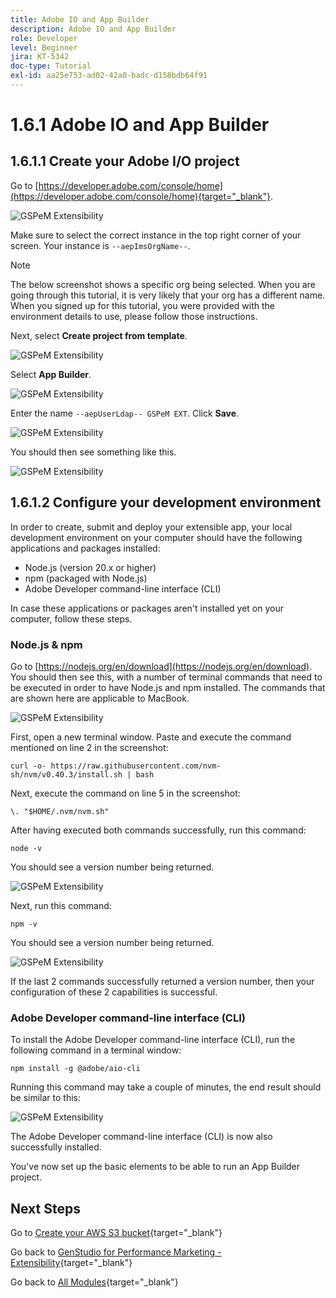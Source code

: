```yaml
---
title: Adobe IO and App Builder
description: Adobe IO and App Builder
role: Developer
level: Beginner
jira: KT-5342
doc-type: Tutorial
exl-id: aa25e753-ad02-42a0-badc-d158bdb64f91
---
```

# 1.6.1 Adobe IO and App Builder

## 1.6.1.1 Create your Adobe I/O project

Go to [https://developer.adobe.com/console/home](https://developer.adobe.com/console/home){target="_blank"}.

![GSPeM Extensibility](./images/gspemext1.png)

Make sure to select the correct instance in the top right corner of your screen. Your instance is `--aepImsOrgName--`. 

>[!NOTE]
>
> The below screenshot shows a specific org being selected. When you are going through this tutorial, it is very likely that your org has a different name. When you signed up for this tutorial, you were provided with the environment details to use, please follow those instructions.

Next, select **Create project from template**.

![GSPeM Extensibility](./images/gspemext2.png)

Select **App Builder**.

![GSPeM Extensibility](./images/gspemext4.png)

Enter the name `--aepUserLdap-- GSPeM EXT`. Click **Save**.

![GSPeM Extensibility](./images/gspemext5.png)

You should then see something like this.

![GSPeM Extensibility](./images/gspemext6.png)

## 1.6.1.2 Configure your development environment

In order to create, submit and deploy your extensible app, your local development environment on your computer should have the following applications and packages installed:

- Node.js (version 20.x or higher)
- npm (packaged with Node.js)
- Adobe Developer command-line interface (CLI)

In case these applications or packages aren't installed yet on your computer, follow these steps.

### Node.js & npm

Go to [https://nodejs.org/en/download](https://nodejs.org/en/download). You should then see this, with a number of terminal commands that need to be executed in order to have Node.js and npm installed. The commands that are shown here are applicable to MacBook.

![GSPeM Extensibility](./images/gspemext7.png)

First, open a new terminal window. Paste and execute the command mentioned on line 2 in the screenshot:

`curl -o- https://raw.githubusercontent.com/nvm-sh/nvm/v0.40.3/install.sh | bash`

Next, execute the command on line 5 in the screenshot:

`\. "$HOME/.nvm/nvm.sh"`

After having executed both commands successfully, run this command:

`node -v`

You should see a version number being returned.

![GSPeM Extensibility](./images/gspemext8.png)

Next, run this command:

`npm -v`

You should see a version number being returned.

![GSPeM Extensibility](./images/gspemext9.png)

If the last 2 commands successfully returned a version number, then your configuration of these 2 capabilities is successful.

### Adobe Developer command-line interface (CLI)

To install the Adobe Developer command-line interface (CLI), run the following command in a terminal window:

`npm install -g @adobe/aio-cli`

Running this command may take a couple of minutes, the end result should be similar to this:

![GSPeM Extensibility](./images/gspemext10.png)

The Adobe Developer command-line interface (CLI) is now also successfully installed.

You've now set up the basic elements to be able to run an App Builder project.

## Next Steps

Go to [Create your AWS S3 bucket](./ex2.md){target="_blank"}

Go back to [GenStudio for Performance Marketing - Extensibility](./genstudioext.md){target="_blank"}

Go back to [All Modules](./../../../overview.md){target="_blank"}
